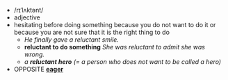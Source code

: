 - /rɪˈlʌktənt/
- adjective
- hesitating before doing something because you do not want to do it or because you are not sure that it is the right thing to do
	- *He finally gave a reluctant smile.*
	- **reluctant to do something** *She was reluctant to admit she was wrong.*
	- *a ***reluctant hero*** (= a person who does not want to be called a hero)*
- OPPOSITE [**eager**](https://www.oxfordlearnersdictionaries.com/definition/english/eager)